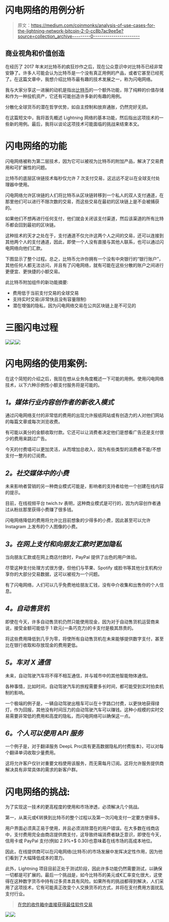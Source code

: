 # 闪电网络的用例分析

> 原文：<https://medium.com/coinmonks/analysis-of-use-cases-for-the-lightning-network-bitcoin-2-0-cc8b7ac9ee5e?source=collection_archive---------0----------------------->

## **商业视角和价值创造**

在经历了 2017 年末对比特币的疯狂炒作之后，现在公众意识中对比特币已经非常安静了。许多人可能会认为比特币是一个没有真正用例的产品，或者它甚至已经死了。在这篇文章中，我想介绍比特币最有趣的技术发展之一，称为闪电网络。

我与大家分享这一进展的动机是指出[比特币](https://blog.coincodecap.com/tag/bitcoin/)的一个额外功能，除了纯粹的价值存储和作为一种投机资产，它还有可能创造许多新的有趣的用例。

分散化全球货币的潜在哲学优势，如自主控制和放弃通胀，仍然完好无损。

在这篇短文中，我将首先概述 Lightning 网络的基本功能，然后指出这项技术的一些新的用例。最后，我将以谈论这项技术可能面临的挑战来结束本文。

# **闪电网络的功能**

闪电网络被称为第二层技术，因为它可以被视为比特币的附加产品，解决了交易费用和可扩展性的问题。

比特币的底层区块链技术每秒仅允许 7 次支付交易，这远远不足以在全球支付处理器中使用。

闪电网络允许区块链的人们将比特币从区块链转移到一个私人的双人支付通道，在那里他们可以进行不限次数的交易，而这些交易在最初的区块链上是不会被捕获的。

如果他们不想再进行任何支付，他们就会关闭该支付渠道，然后该渠道的所有比特币都会回到最初的区块链。

这种技术的天才之处在于，支付通道不仅允许这两个人之间的交易，还可以连接到其他两个人的支付通道，因此，即使一个人没有直接与其他人联系，也可以通过闪电网络向他们汇款。

下图显示了整个过程。总之，比特币允许你拥有一个没有中央银行的“银行账户”，其他任何人都无法访问，并且有了闪电网络，就有可能在这些分散的账户之间进行更便宜、更快捷的小额交易。

此比特币附加组件的新功能摘要:

*   费用低于当前支付交易的全球交易
*   支持实时交易(非常快且没有容量限制)
*   潜在增强的隐私，因为闪电网络交易在公共区块链上是不可见的

# 三图闪电过程

![](img/4603715eb823754927a4581204f3246f.png)![](img/33db8c634dc1ba42cd310aa34297b69d.png)![](img/70acf166ae26c934bda479660064ce5f.png)

# 闪电网络的使用案例:

在这个简短的介绍之后，我现在想从业务角度概述一下可能的用例。使用闪电网络技术，以下六种示例性小额支付服务将是可能的。

## *1。媒体行业内容创作者的新收入模式*

通过闪电网络支付的非常低的费用的出现允许报纸网站或有创造力的人对他们网站的每篇文章或每次浏览收费。

有可能以美分的金额收取付款。它还可以让消费者决定他们是想看广告还是支付很少的费用来跳过广告。

今天的付费墙可以更加灵活，从而增加总收入，因为有些类型的消费者不能/不想支付一整月的订阅费。

## *2。社交媒体中的小费*

未来影响者营销的另一种商业模式可能是，影响者的支持者给他一个创建在线内容的提示。

目前，在线视频平台 twich.tv 表明，这种商业模式是可行的，因为内容创作者通过从粉丝那里获得小费赚了很多钱。

闪电网络降低的费用将允许比目前想象的少得多的小费，因此甚至可以允许 Instagram 上发布的个人图像的小费。

## *3。在网上支付和向朋友汇款时更加隐私*

当向朋友汇款或在网上商店付款时，PayPal 提供了出色的用户体验。

尽管这种支付处理方式很方便，但他们与苹果、Spotify 或脸书等其他分支机构分享你的大部分交易数据，这可以被视为一个问题。

有了闪电网络，人们可以几乎免费地给朋友汇钱，没有中介收集和出售你的个人信息。

## *4。自动售货机*

即使在今天，许多自动售货机仍然只能使用现金，因为对于自动售货机运营商来说，接受金额可能低于 1 欧元(一条巧克力)的卡支付是极其昂贵的。

将这些费用降低到几乎为零，将使所有自动售货机在未来能够提供数字支付，甚至比在银行收取和存放现金的费用更低。

## *5。车对 X 通信*

未来，自动驾驶汽车将不得不相互通信，并与城市中的其他智能物体通信。

各种事情，比如时间，自动驾驶汽车的旅程需要多长时间，都可能受到实时拍卖机制的影响。

一个极端的例子是，一辆自动驾驶出租车可以在十字路口付费，以更快地获得绿灯，作为回报，其他没有时间压力的自动驾驶汽车可以赚钱。这种小规模的实时交易需要非常低的费用和高度的隐私，而闪电网络可以确保这一点。

## *6。个人可以使用 API 服务*

一个例子是，对于翻译服务 DeepL Pro(具有更高数据隐私的付费版本)，可以对每个翻译单词收取少量费用。

这将允许客户仅针对重要文档使用该服务，而无需每月订阅。这将允许服务提供商解决具有非常具体的需求的新客户群。

# 闪电网络的挑战:

为了实现这一技术的更高程度的使用和市场渗透，必须解决几个挑战。

第一，从美元或€转换到比特币的整个过程以及第一次闪电支付一定要方便得多。

用户界面必须真正易于使用，并且必须消除潜在的用户错误。在大多数在线商店中，支付费用完全由商店提供商支付，这导致终端消费者缺乏意识，即使在今天，信用卡或 PayPal 支付(例如 2.9%+$ 0.30)也意味着在线市场的高成本地位。

因此，在线提供商可以在闪电网络(比特币)的市场发展中发挥决定性作用，因为他们看到了大幅降低成本的潜力。

此外，Lightning 项目目前正处于测试阶段，因此许多功能仍然需要测试，以确保一切都是可扩展的。最后一个挑战是，如今比特币的美元或€汇率变化很大，这使得在这种数字货币中持有过多资本具有风险。如果所有的挑战都得到解决，人们采用了这项技术，它有可能真正改变个人交换货币的方式，并将在支付费用方面扰乱支付行业。

> [在您的收件箱中直接获得最佳软件交易](https://coincodecap.com/?utm_source=coinmonks)

[![](img/7c0b3dfdcbfea594cc0ae7d4f9bf6fcb.png)](https://coincodecap.com/?utm_source=coinmonks)[![](img/e9dbce386c4f90837b5db529a4c87766.png)](https://coincodecap.com)